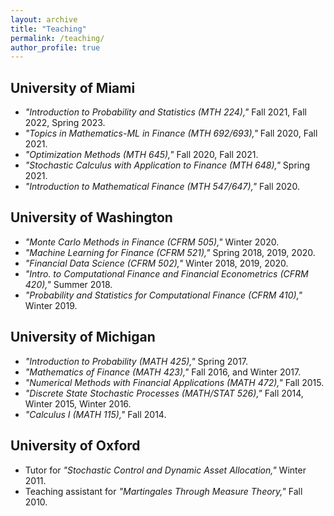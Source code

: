 ```yaml
---
layout: archive
title: "Teaching"
permalink: /teaching/
author_profile: true
---
```


<!-- {% include base_path %}

{% for post in site.teaching reversed %}
  {% include archive-single.html %}
{% endfor %} -->

## University of Miami
* _"Introduction to Probability and Statistics (MTH 224),"_ Fall 2021, Fall 2022, Spring 2023.
* _"Topics in Mathematics-ML in Finance (MTH 692/693),"_ Fall 2020, Fall 2021.
* _"Optimization Methods (MTH 645),"_ Fall 2020, Fall 2021.
* _"Stochastic Calculus with Application to Finance (MTH 648),"_ Spring 2021.
* _"Introduction to Mathematical Finance (MTH 547/647),"_ Fall 2020.

## University of Washington
* _"Monte Carlo Methods in Finance (CFRM 505),"_ Winter 2020.
* _"Machine Learning for Finance (CFRM 521),"_ Spring 2018, 2019, 2020.
* _"Financial Data Science (CFRM 502),"_ Winter 2018, 2019, 2020.
* _"Intro. to Computational Finance and Financial Econometrics (CFRM 420),"_ Summer 2018.
* _"Probability and Statistics for Computational Finance (CFRM 410),"_ Winter 2019.


## University of Michigan
* _"Introduction to Probability (MATH 425),"_ Spring 2017.
* _"Mathematics of Finance (MATH 423),"_ Fall 2016, and Winter 2017.
* _"Numerical Methods with Financial Applications (MATH 472),"_ Fall 2015.
* _"Discrete State Stochastic Processes (MATH/STAT 526),"_ Fall 2014, Winter 2015, Winter 2016.
* _"Calculus I (MATH 115),"_ Fall 2014.


## University of Oxford
* Tutor for _"Stochastic Control and Dynamic Asset Allocation,"_ Winter 2011. 
* Teaching assistant for _"Martingales Through Measure Theory,"_ Fall 2010.
